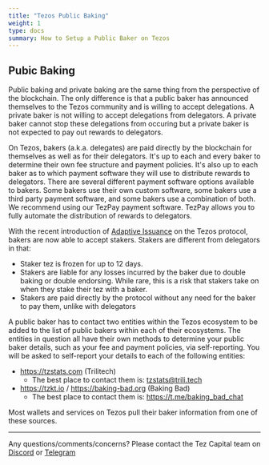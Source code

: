 ```yaml
---
title: "Tezos Public Baking"
weight: 1
type: docs
summary: How to Setup a Public Baker on Tezos
---
```


## Pubic Baking
Public baking and private baking are the same thing from the perspective of the blockchain. The only difference is that a public baker has announced themselves to the Tezos community and is willing to accept delegations. A private baker is not willing to accept delegations from delegators. A private baker cannot stop these delegations from occuring but a private baker is not expected to pay out rewards to delegators.

On Tezos, bakers (a.k.a. delegates) are paid directly by the blockchain for themselves as well as for their delegators. It's up to each and every baker to determine their own fee structure and payment policies. It's also up to each baker as to which payment software they will use to distribute rewards to delegators. There are several different payment software options available to bakers. Some bakers use their own custom software, some bakers use a third party payment software, and some bakers use a combination of both. We recommend using our TezPay payment software. TezPay allows you to fully automate the distribution of rewards to delegators.

With the recent introduction of [Adaptive Issuance](https://research-development.nomadic-labs.com/adaptive-issuance-paris.html#the-new-staker-role) on the Tezos protocol, bakers are now able to accept stakers. Stakers are different from delegators in that:
* Staker tez is frozen for up to 12 days.
* Stakers are liable for any losses incurred by the baker due to double baking or double endorsing. While rare, this is a risk that stakers take on when they stake their tez with a baker.
* Stakers are paid directly by the protocol without any need for the baker to pay them, unlike with delegators

A public baker has to contact two entities within the Tezos ecosystem to be added to the list of public bakers within each of their ecosystems. The entities in question all have their own methods to determine your public baker details, such as your fee and payment policies, via self-reporting. You will be asked to self-report your details to each of the following entities:
* https://tzstats.com (Trilitech)
  * The best place to contact them is: tzstats@trili.tech
* https://tzkt.io / https://baking-bad.org (Baking Bad)
  * The best place to contact them is: https://t.me/baking_bad_chat 

Most wallets and services on Tezos pull their baker information from one of these sources.


---

Any questions/comments/concerns? Please contact the Tez Capital team on
[Discord](https://discord.gg/cVGMA4MaNM) or [Telegram](https://t.me/tezcapital) 
